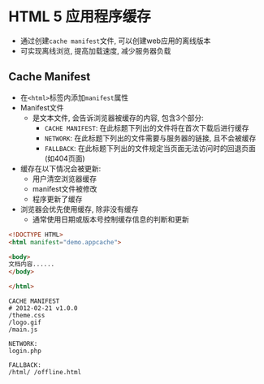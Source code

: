 # HTML 5 应用程序缓存

* 通过创建`cache manifest`文件, 可以创建web应用的离线版本
* 可实现离线浏览, 提高加载速度, 减少服务器负载


## Cache Manifest

* 在`<html>`标签内添加`manifest`属性
* Manifest文件
    - 是文本文件, 会告诉浏览器被缓存的内容, 包含3个部分:
        - `CACHE MANIFEST`: 在此标题下列出的文件将在首次下载后进行缓存
        - `NETWORK`: 在此标题下列出的文件需要与服务器的链接, 且不会被缓存
        - `FALLBACK`: 在此标题下列出的文件规定当页面无法访问时的回退页面(如404页面)
* 缓存在以下情况会被更新:
    - 用户清空浏览器缓存
    - manifest文件被修改
    - 程序更新了缓存
* 浏览器会优先使用缓存, 除非没有缓存
    - 通常使用日期或版本号控制缓存信息的判断和更新

```html
<!DOCTYPE HTML>
<html manifest="demo.appcache">

<body>
文档内容......
</body>

</html>
```

```text
CACHE MANIFEST
# 2012-02-21 v1.0.0
/theme.css
/logo.gif
/main.js

NETWORK:
login.php

FALLBACK:
/html/ /offline.html
```
